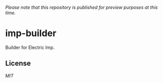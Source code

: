 _Please note that this repository is published for preview purposes at this time._

# imp-builder

Builder for Electric Imp.

## License

_MIT_
